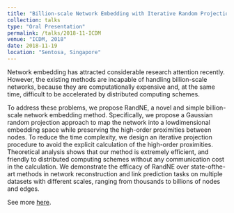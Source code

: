 ```yaml
---
title: "Billion-scale Network Embedding with Iterative Random Projection"
collection: talks
type: "Oral Presentation"
permalink: /talks/2018-11-ICDM
venue: "ICDM, 2018"
date: 2018-11-19
location: "Sentosa, Singapore"
---
```

Network embedding has attracted considerable research
attention recently. However, the existing
methods are incapable of handling billion-scale
networks, because they are computationally expensive
and, at the same time, difficult to be accelerated
by distributed computing schemes. 

To address
these problems, we propose RandNE, a novel and
simple billion-scale network embedding method.
Specifically, we propose a Gaussian random projection
approach to map the network into a lowdimensional
embedding space while preserving the
high-order proximities between nodes. To reduce
the time complexity, we design an iterative projection
procedure to avoid the explicit calculation
of the high-order proximities. Theoretical analysis
shows that our method is extremely efficient, and
friendly to distributed computing schemes without
any communication cost in the calculation. We
demonstrate the efficacy of RandNE over state-ofthe-
art methods in network reconstruction and link
prediction tasks on multiple datasets with different
scales, ranging from thousands to billions of nodes
and edges.

See more [here](https://zw-zhang.github.io/publication/2018-08-Billion-scale-Network-Embedding-with-Iterative-Random-Projection).